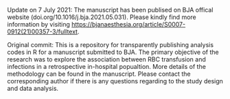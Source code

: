 Update on 7 July 2021:
The manuscript has been publised on BJA offical website (doi.org/10.1016/j.bja.2021.05.031). Please kindly find more information by visiting https://bjanaesthesia.org/article/S0007-0912(21)00357-3/fulltext.

Original commit:
This is a repository for transparently publishing analysis codes in R for a manuscript submitted to BJA. The primary objective of the research was to explore the association between RBC transfusion and infections in a retrospective in-hospital popualtion. More details of the methodology can be found in the manuscript. Please contact the corresponding author if there is any questions regarding to the study design and data analysis. 
